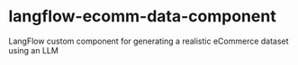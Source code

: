 # langflow-ecomm-data-component
LangFlow custom component for generating a realistic eCommerce dataset using an LLM
